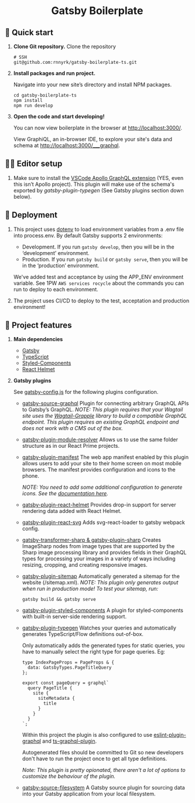 <h1 align="center">
  Gatsby Boilerplate
</h1>

## 🚀 Quick start

1.  **Clone Git repository.**
    Clone the repository

    ```shell
    # SSH
    git@github.com:rnnyrk/gatsby-boilerplate-ts.git
    ```

2.  **Install packages and run project.**

    Navigate into your new site’s directory and install NPM packages.

    ```shell
    cd gatsby-boilerplate-ts
    npm install
    npm run develop
    ```

3.  **Open the code and start developing!**

    You can now view boilerplate in the browser at [http://localhost:3000/](http://localhost:3000/).
⠀

    View GraphiQL, an in-browser IDE, to explore your site's data and schema at [http://localhost:3000/___graphql](http://localhost:3000/___graphql).

## 👨‍💻 Editor setup

  1. Make sure to install the [VSCode Apollo GraphQL extension](https://marketplace.visualstudio.com/items?itemName=apollographql.vscode-apollo) (YES, even this isn’t Apollo project). This plugin will make use of the schema's exported by _gatsby-plugin-typegen_ (See Gatsby plugins section down below).

## 🎯 Deployment

  1. This project uses [dotenv](https://www.npmjs.com/package/dotenv) to load environment variables from a .env file into process.env. By default Gatsby supports 2 environments:

      - Development. If you run `gatsby develop`, then you will be in the ‘development’ environment.
      - Production. If you run `gatsby build` or `gatsby serve`, then you will be in the ‘production’ environment.

      We've added test and acceptance by using the APP_ENV environment variable. See 1PW `AWS services rocycle` about the commands you can run to deploy to each environment.

  2. The project uses CI/CD to deploy to the test, acceptation and production environment!

## 📖 Project features

1.  **Main dependencies**

    - [Gatsby](https://www.gatsbyjs.com/)
    - [TypeScript](https://www.typescriptlang.org/)
    - [Styled-Components](https://www.styled-components.com)
    - [React Helmet](https://github.com/nfl/react-helmet)

2. **Gatsby plugins**

    See [gatsby-config.js](gatsby-config.js) for the following plugins configuration.

    - [gatsby-source-graphql](https://www.gatsbyjs.com/plugins/gatsby-source-graphql/?=graphql) Plugin for connecting arbitrary GraphQL APIs to Gatsby’s GraphQL. _NOTE: This plugin requires that your Wagtail site uses the [Wagtail-Grapple](https://github.com/GrappleGQL/wagtail-grapple) library to build a compatible GraphQL endpoint. This plugin requires an existing GraphQL endpoint and does not work with a CMS out of the box._
    - [gatsby-plugin-module-resolver](https://www.gatsbyjs.com/plugins/gatsby-plugin-module-resolver/)
    Allows us to use the same folder structure as in our React Prime projects.
    - [gatsby-plugin-manifest](https://www.gatsbyjs.com/plugins/gatsby-plugin-manifest/?=manifest) The web app manifest enabled by this plugin allows users to add your site to their home screen on most mobile browsers. The manifest provides configuration and icons to the phone.

      _NOTE: You need to add some additional configuration to generate icons. See the [documentation here](https://www.gatsbyjs.com/plugins/gatsby-plugin-manifest/?=manifest#configure-icons-and-their-generations---required)._
    - [gatsby-plugin-react-helmet](https://www.gatsbyjs.com/plugins/gatsby-plugin-react-helmet/?=gatsby-plugin-react-helmet) Provides drop-in support for server rendering data added with React Helmet.
    - [gatsby-plugin-react-svg](https://www.gatsbyjs.com/plugins/gatsby-plugin-react-svg/?=gatsby-plugin-react-svg) Adds svg-react-loader to gatsby webpack config.
    - [gatsby-transformer-sharp & gatsby-plugin-sharp](https://www.gatsbyjs.com/plugins/gatsby-transformer-sharp/?=gatsby%20transformer) Creates ImageSharp nodes from image types that are supported by the Sharp image processing library and provides fields in their GraphQL types for processing your images in a variety of ways including resizing, cropping, and creating responsive images.
    - [gatsby-plugin-sitemap](https://www.gatsbyjs.com/plugins/gatsby-plugin-sitemap/?=gatsby-plugin-sitemap) Automatically generated a sitemap for the website (/sitemap.xml). _NOTE: This plugin only generates output when run in production mode! To test your sitemap, run:_

      ```shell
      gatsby build && gatsby serve
      ```
    - [gatsby-plugin-styled-components](https://www.gatsbyjs.com/plugins/gatsby-plugin-styled-components/?=gatsby-plugin-styled-components) A plugin for styled-components with built-in server-side rendering support.
    - [gatsby-plugin-typegen](https://www.gatsbyjs.com/plugins/gatsby-plugin-typegen/?=gatsby-plugin-typegen) Watches your queries and automatically generates TypeScript/Flow definitions out-of-box.

      Only automatically adds the generated types for static queries, you have to manually select the right type for page queries. Eg:

        ```
        type IndexPageProps = PageProps & {
          data: GatsbyTypes.PageTitleQuery
        };

        export const pageQuery = graphql`
          query PageTitle {
            site {
              siteMetadata {
                title
              }
            }
          }
        `;
        ```

      Within this project the plugin is also configured to use [eslint-plugin-graphql](https://github.com/apollographql/eslint-plugin-graphql) and [ts-graphql-plugin](https://github.com/Quramy/ts-graphql-plugin).

      Autogenerated files should be committed to Git so new developers don't have to run the project once to get all type definitions.

      _Note: This plugin is pretty opionated, there aren't a lot of options to customize the behaviour of the plugin._

    - [gatsby-source-filesystem](https://www.gatsbyjs.com/plugins/gatsby-source-filesystem/?=gatsby-source-filesystem) A Gatsby source plugin for sourcing data into your Gatsby application from your local filesystem.
